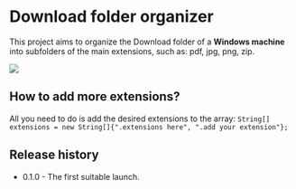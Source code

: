# **Download folder organizer**

This project aims to organize the Download folder of a **Windows machine** into subfolders of the main extensions, such as: pdf, jpg, png, zip.


![](https://cdn.discordapp.com/attachments/830027100273508392/834108658144116797/unknown.png?w=512)

## How to add more extensions?
All you need to do is add the desired extensions to the array:
`String[] extensions = new String[]{".extensions here", ".add your extension"};`

## Release history
- 0.1.0 - The first suitable launch.
